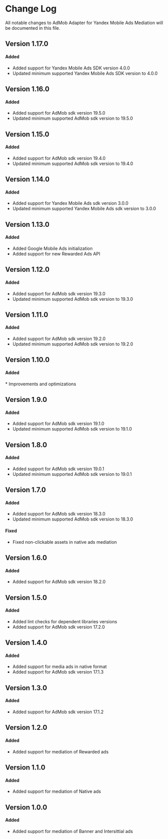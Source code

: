 # Change Log
All notable changes to AdMob Adapter for Yandex Mobile Ads Mediation will be documented in this file.

## Version 1.17.0

#### Added
* Added support for Yandex Mobile Ads SDK version 4.0.0
* Updated minimum supported Yandex Mobile Ads SDK version to 4.0.0

## Version 1.16.0

#### Added
* Added support for AdMob sdk version 19.5.0
* Updated minimum supported AdMob sdk version to 19.5.0

## Version 1.15.0

#### Added
* Added support for AdMob sdk version 19.4.0
* Updated minimum supported AdMob sdk version to 19.4.0

## Version 1.14.0

#### Added
* Added support for Yandex Mobile Ads sdk version 3.0.0
* Updated minimum supported Yandex Mobile Ads sdk version to 3.0.0

## Version 1.13.0

#### Added
* Added Google Mobile Ads initialization
* Added support for new Rewarded Ads API

## Version 1.12.0

#### Added
* Added support for AdMob sdk version 19.3.0
* Updated minimum supported AdMob sdk version to 19.3.0

## Version 1.11.0

#### Added
* Added support for AdMob sdk version 19.2.0
* Updated minimum supported AdMob sdk version to 19.2.0

## Version 1.10.0

#### Added
* Improvements and optimizations

## Version 1.9.0

#### Added
* Added support for AdMob sdk version 19.1.0
* Updated minimum supported AdMob sdk version to 19.1.0

## Version 1.8.0

#### Added
* Added support for AdMob sdk version 19.0.1
* Updated minimum supported AdMob sdk version to 19.0.1

## Version 1.7.0

#### Added
* Added support for AdMob sdk version 18.3.0
* Updated minimum supported AdMob sdk version to 18.3.0

#### Fixed
* Fixed non-clickable assets in native ads mediation

## Version 1.6.0

#### Added
* Added support for AdMob sdk version 18.2.0

## Version 1.5.0

#### Added
* Added lint checks for dependent libraries versions
* Added support for AdMob sdk version 17.2.0

## Version 1.4.0

#### Added
* Added support for media ads in native format
* Added support for AdMob sdk version 17.1.3

## Version 1.3.0

#### Added
* Added support for AdMob sdk version 17.1.2

## Version 1.2.0

#### Added
* Added support for mediation of Rewarded ads

## Version 1.1.0

#### Added
* Added support for mediation of Native ads

## Version 1.0.0

#### Added
* Added support for mediation of Banner and Intersittial ads 
